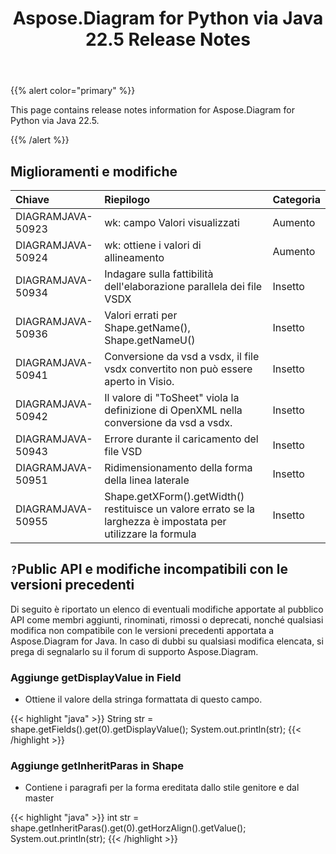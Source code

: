 ﻿---
title: Aspose.Diagram for Python via Java 22.5 Release Notes
type: docs
weight: 23
url: /it/java/aspose-diagram-for-python-via-java-22-5-release-notes/
---
{{% alert color="primary" %}}

This page contains release notes information for Aspose.Diagram for Python via Java 22.5.

{{% /alert %}}
## **Miglioramenti e modifiche**  ##

|**Chiave**|**Riepilogo**|**Categoria**|
|:- |:- |:- |
|DIAGRAMJAVA-50923|wk: campo Valori visualizzati|Aumento|
|DIAGRAMJAVA-50924|wk: ottiene i valori di allineamento|Aumento|
|DIAGRAMJAVA-50934|Indagare sulla fattibilità dell'elaborazione parallela dei file VSDX|Insetto|
|DIAGRAMJAVA-50936|Valori errati per Shape.getName(), Shape.getNameU()|Insetto|
|DIAGRAMJAVA-50941|Conversione da vsd a vsdx, il file vsdx convertito non può essere aperto in Visio.|Insetto|
|DIAGRAMJAVA-50942|Il valore di "ToSheet" viola la definizione di OpenXML nella conversione da vsd a vsdx.|Insetto|
|DIAGRAMJAVA-50943|Errore durante il caricamento del file VSD|Insetto|
|DIAGRAMJAVA-50951|Ridimensionamento della forma della linea laterale|Insetto|
|DIAGRAMJAVA-50955|Shape.getXForm().getWidth() restituisce un valore errato se la larghezza è impostata per utilizzare la formula|Insetto|

## `?`**Public API e modifiche incompatibili con le versioni precedenti**
Di seguito è riportato un elenco di eventuali modifiche apportate al pubblico API come membri aggiunti, rinominati, rimossi o deprecati, nonché qualsiasi modifica non compatibile con le versioni precedenti apportata a Aspose.Diagram for Java. In caso di dubbi su qualsiasi modifica elencata, si prega di segnalarlo su il forum di supporto Aspose.Diagram.

### **Aggiunge getDisplayValue in Field**
- Ottiene il valore della stringa formattata di questo campo.

{{< highlight "java" >}}
String str = shape.getFields().get(0).getDisplayValue();
System.out.println(str);
{{< /highlight >}}

### **Aggiunge getInheritParas in Shape**
- Contiene i paragrafi per la forma ereditata dallo stile genitore e dal master

{{< highlight "java" >}}
int str = shape.getInheritParas().get(0).getHorzAlign().getValue();
System.out.println(str);
{{< /highlight >}}
